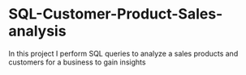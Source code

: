 # SQL-Customer-Product-Sales-analysis
In this project I perform SQL queries to analyze a sales products and customers for a business to gain insights 
